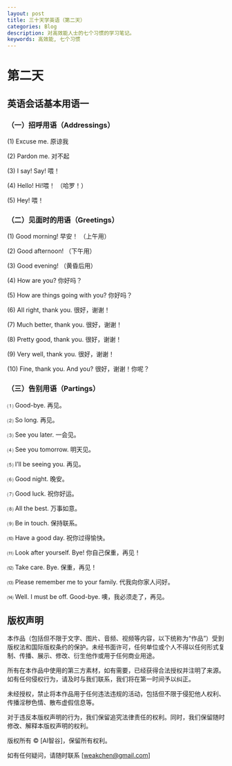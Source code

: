 ```yaml
---
layout: post
title: 三十天学英语（第二天）
categories: Blog
description: 对高效能人士的七个习惯的学习笔记。
keywords: 高效能, 七个习惯
---
```


# 第二天

## 英语会话基本用语一

### （一）招呼用语（Addressings）

(1) Excuse me. 
原谅我

(2) Pardon me.
对不起

(3) I say! Say!	
喂！

(4) Hello! Hi!喂！
（哈罗！）

(5) Hey!
喂！

### （二）见面时的用语（Greetings）

(1) Good morning!	早安！
（上午用）

(2) Good afternoon!
（下午用）

(3) Good evening!
（黄昏后用）

(4) How are you? 
你好吗？

(5) How are things going with you? 
你好吗？

(6) All right, thank you. 
很好，谢谢！

(7) Much better, thank you. 
很好，谢谢！

(8) Pretty good, thank you.
很好，谢谢！

(9) Very well, thank you.
很好，谢谢！

(10) Fine, thank you. And you?
很好，谢谢！你呢？

### （三）告别用语（Partings）

⑴ Good-bye.
再见。

⑵ So long.
再见。

⑶ See you later.
一会见。

⑷ See you tomorrow.
明天见。

⑸ I’ll be seeing you.
再见。

⑹ Good night.
晚安。

⑺ Good luck.
祝你好运。

⑻ All the best.
万事如意。

⑼ Be in touch.
保持联系。

⑽ Have a good day.
祝你过得愉快。

⑾ Look after yourself. Bye!
你自己保重，再见！

⑿ Take care. Bye.
保重，再见！

⒀ Please remember me to your family.
代我向你家人问好。

⒁ Well. I must be off. Good-bye.
噢，我必须走了，再见。

## 版权声明

本作品（包括但不限于文字、图片、音频、视频等内容，以下统称为“作品”）受到版权法和国际版权条约的保护。未经书面许可，任何单位或个人不得以任何形式复制、传播、展示、修改、衍生他作或用于任何商业用途。

所有在本作品中使用的第三方素材，如有需要，已经获得合法授权并注明了来源。如有任何侵权行为，请及时与我们联系，我们将在第一时间予以纠正。

未经授权，禁止将本作品用于任何违法违规的活动，包括但不限于侵犯他人权利、传播淫秽色情、散布虚假信息等。

对于违反本版权声明的行为，我们保留追究法律责任的权利。同时，我们保留随时修改、解释本版权声明的权利。

版权所有 © [AI智谷]，保留所有权利。

如有任何疑问，请随时联系 [weakchen@gmail.com]



